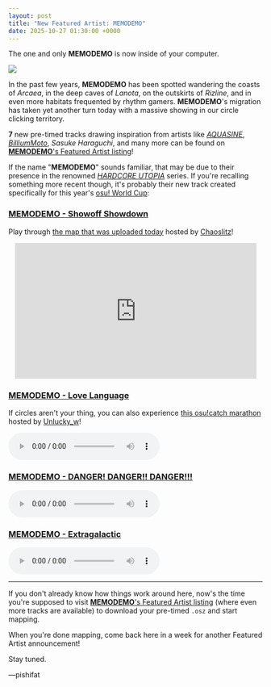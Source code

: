 ```yaml
---
layout: post
title: "New Featured Artist: MEMODEMO"
date: 2025-10-27 01:30:00 +0000
---
```


The one and only **MEMODEMO** is now inside of your computer.

![](https://assets.ppy.sh/artists/508/header.jpg)

In the past few years, **MEMODEMO** has been spotted wandering the coasts of *Arcaea*, in the deep caves of *Lanota*, on the outskirts of *Rizline*, and in even more habitats frequented by rhythm gamers. **MEMODEMO**'s migration has taken yet another turn today with a massive showing in our circle clicking territory.

**7** new pre-timed tracks drawing inspiration from artists like [*AQUASINE*](https://osu.ppy.sh/beatmaps/artists/467), [*BilliumMoto*](https://osu.ppy.sh/beatmaps/artists/38), *Sasuke Haraguchi*, and many more can be found on [**MEMODEMO**'s Featured Artist listing](https://osu.ppy.sh/beatmaps/artists/508)!

If the name "**MEMODEMO**" sounds familiar, that may be due to their presence in the renowned [*HARDCORE UTOPIA*](https://osu.ppy.sh/beatmaps/artists/205) series. If you're recalling something more recent though, it's probably their new track created specifically for this year's [osu! World Cup](https://osu.ppy.sh/wiki/Tournaments/OWC/2025):

### [MEMODEMO - Showoff Showdown](https://assets.ppy.sh/artists/508/Songs/MEMODEMO%20-%20Showoff%20Showdown.osz)

Play through [the map that was uploaded today](https://osu.ppy.sh/beatmapsets/2455348) hosted by [Chaoslitz](https://osu.ppy.sh/users/3621552)!

<div align="center">
    <iframe width="95%" style="aspect-ratio: 16 / 9;" src="https://www.youtube.com/embed/uX5Bg3E6SfE" frameborder="0" allowfullscreen></iframe>
</div>

### [MEMODEMO - Love Language](https://assets.ppy.sh/artists/508/Songs/MEMODEMO%20-%20Love%20Language.osz)

If circles aren't your thing, you can also experience [this osu!catch marathon](https://osu.ppy.sh/beatmapsets/2152480) hosted by [Unlucky_w](https://osu.ppy.sh/users/4820793)!

<audio controls>
    <source src="https://assets.ppy.sh/artists/508/Songs/MEMODEMO%20-%20Love%20Language.mp3">
</audio>

### [MEMODEMO - DANGER! DANGER!! DANGER!!!](https://assets.ppy.sh/artists/508/Songs/MEMODEMO%20-%20DANGER!%20DANGER!!%20DANGER!!!.osz)

<audio controls>
    <source src="https://assets.ppy.sh/artists/508/Songs/MEMODEMO%20-%20DANGER!%20DANGER!!%20DANGER!!!.mp3">
</audio>

### [MEMODEMO - Extragalactic](https://assets.ppy.sh/artists/508/Songs/MEMODEMO%20-%20Extragalactic.osz)

<audio controls>
    <source src="https://assets.ppy.sh/artists/508/Songs/MEMODEMO%20-%20Extragalactic.mp3">
</audio>

---

If you don't already know how things work around here, now's the time you're supposed to visit [**MEMODEMO**'s Featured Artist listing](https://osu.ppy.sh/beatmaps/artists/508) (where even more tracks are available) to download your pre-timed `.osz` and start mapping.

When you're done mapping, come back here in a week for another Featured Artist announcement!

Stay tuned.

—pishifat
